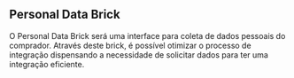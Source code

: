 ## Personal Data Brick

O Personal Data Brick será uma interface para coleta de dados pessoais do comprador. Através deste brick, é possível otimizar o processo de integração dispensando a necessidade de solicitar dados para ter uma integração eficiente.
